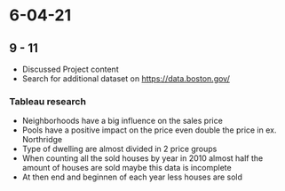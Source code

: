 # 6-04-21
## 9 - 11
- Discussed Project content
- Search for additional dataset on https://data.boston.gov/ 

### Tableau research
- Neighborhoods have a big influence on the sales price
- Pools have a positive impact on the price even 
double the price in ex. Northridge
- Type of dwelling are almost divided in 2 price groups
- When counting all the sold houses by year in 2010 almost half the amount of houses are sold maybe this data is incomplete
- At then end and beginnen of each year less houses are sold